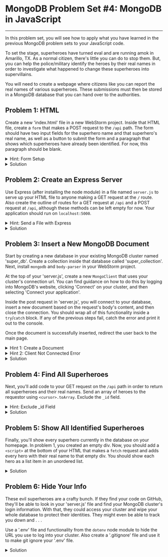 # MongoDB Problem Set #4: MongoDB in JavaScript

---
In this problem set, you will see how to apply what you have learned in the 
previous MongoDB problem sets to your JavaScript code.

To set the stage, superheroes have turned eval and are running amok in Amarillo, TX. 
As a normal citizen, there's little you can do to stop them. But, you can
help the police/military identify the heroes by their real names in order
to investigate what happened to change these superheroes into supervillains.

You will need to create a webpage where citizens like you can report the
real names of various superheroes. These submissions must then be
stored in a MongoDB database that you can hand over to the authorities.

## Problem 1: HTML
Create a new 'index.html' file in a new WebStorm project. Inside that
HTML file, create a `form` that makes a POST request to the `/api` path.
The form should have two input fields for the superhero name and that
superhero's real name, as well as a button to submit the form and a 
paragraph that shows which superheroes have already been identified.
For now, this paragraph should be blank.

<details>
<summary>Hint: Form Setup</summary>

The `<form>` tag has two important attributes you must specify, the HTTP
`method`, and the `action` (or the path to make the request at).

You will also need to specify the `name` attribute of each input.
</details>

<details>
<summary>Solution</summary>

The body of your HTML file should now look like this:
```
  <form method="post" action="/api">
    <input name="superName" placeholder="Superhero:">
    <input name="realName" placeholder="Real name:">
    <button>Submit</button>
    <div id="identifiedHeroes"></div>
  </form>
```
</details>

## Problem 2: Create an Express Server

Use Express (after installing the node module)
in a file named `server.js` to serve up your HTML
file to anyone making a GET
request at the `/` route. Also create the outline of routes
for a GET request at `/api` and a POST request at `/api`, although
these methods can be left empty for now. Your application
should run on `localhost:5000`.

<details>
<summary>Hint: Send a File with Express</summary>

In order to send a file using Express, you must specify
the exact path to that file. The `__dirname` environment
variable will help you get the path to the directory
the server file is running in. Then, you just need to 
add the file's name to the end of that path.
</details>

<details>
<summary>Solution</summary>

Your 'server.js' file should now look like this:
```
const express = require('express')
const app = express();

app.get('/', (req, res) => {
    res.sendFile( __dirname + '/index.html')
})

app.get('/api', (req, res) => {
    
})

app.post('/api', (req, res) => {
    
})

app.listen(5000)
```

### More Info

---

The code above creates an Express app that handles three different
requests. The first request might be a bit confusing. `res.sendFile`
sends a file to the client, but it needs the full path to the file
you want the server to send. Thus, you should use the 
`__dirname` environment variable to locate the current directory
and then use string concatenation to add `/index.html` to the end
of that file path.
</details>


## Problem 3: Insert a New MongoDB Document

Start by creating a new database in your existing MongoDB
cluster named 'super_db'. Create a collection inside that
database called 'super_collection'. Next, 
install `mongodb` and `body-parser` in your WebStorm project. 

At the top of your 'server.js', create a new `MongoClient`
that uses your cluster's connection url. 
You can find guidance on how to do this by logging into
MongoDB's website, clicking 'Connect' on your cluster, and then
selecting 'Connect your application'.

Inside the post request in 'server.js', you will connect to your
database, insert a new document based on the request's body's content,
and then close the connection. You should wrap all of this
functionality inside a `try`/`catch` block. If any of the previous steps
fail, catch the error and print it out to the console.

Once the document is successfully inserted, redirect the user
back to the main page.

<details>
<summary>Hint 1: Create a Document</summary>

Remember that documents are just objects. You can create them
in Javascript like this:
```
const newDoc = {
    field1: value1,
    field2: value2
}
```
</details>

<details>
<summary>Hint 2: Client Not Connected Error</summary>

You'll get an error if you try to insert a document before
you successfully connect to the database. You'll need
to use asynchronous JavaScript here.
</details>

<details>
<summary>Solution</summary>

Add the following code at the top of 'server.js':
```
const {MongoClient} = require('mongodb')
const bodyParser = require('body-parser')

const url = "mongodb+srv://CWilson1901:<your password goes here>@cluster0.guijn.mongodb.net/super_db?retryWrites=true&w=majority";
const client = new MongoClient(url)

app.use(bodyParser.urlencoded({extended: true}))
```
This code creates a new `MongoClient` that you will use to connect
to inside your response to a POST request. Remember that we use `body-parser`
to be able to access the contents of an HTTP request's body. We'll use the 
request's body in order to access the values given to the input fields
by the user.

This is the code for your POST response:
```
app.post('/api', (req, res) => {

    try {

        const newDoc = {
            superName: req.body.superName,
            normalName: req.body.realName
        }

        async function insert() {
            await client.connect()
            console.log('Connected to DB')

            await client.db("super_db").collection('super_collection').insertOne(newDoc)

            await client.close()
        }
        insert()

        res.redirect('/')

    } catch(err) {
        console.log(err)
    }
})
```
This code creates an object that will serve as a new document in the 
collection. Its fields are called `superName` and `normalName`, although you
can name your fields whatever you like as long as you stick to the same naming
convention throughout your collection. The values for these fields are the
values of the request body, accessed by the value of the `name` attribute
of the HTML input fields.



### More Info

---

It's always good practice to put your code that works with a database
inside a `try`/`catch` block. In case something goes wrong, you can redirect
the user to a different page or show an error message. In addition,
best practice involves closing the connection to the database as soon as
possible. Leaving connections open limits the number of users that can
access your database at once, and it places a higher load on your server.

You may wonder about the asynchronous function call used. Without it,
you will run into the following error: "MongoNotConnectedError: MongoClient 
must be connected to perform this operation". Without using asynchronous
JavaScript, the code for inserting a new document will be executed before
the application connects to the database.

Finally, we redirect the user back to the page they were on so they
get a seamless experience uploading their superhero name.
</details>

## Problem 4: Find All Superheroes
Next, you'll add code to your GET request on the `/api` path in order
to return all superheroes and their real names. Send an array of heroes 
to the requestor using `<cursor>.toArray`. Exclude the `_id` field.

<details>
<summary>Hint: Exclude _id Field</summary>

In order to exclude the `_id` field from your cursor, you must use
a projection. In order to do this within JavaScript code, use the 
`.project()` method. Remember that projections take in objects
with `1` meaning the field is included and `0` meaning the field is excluded.
</details>

<details>
<summary>Solution</summary>

Your app's response to a GET request at `/api` should look like this:
```
app.get('/api', (req, res) => {

    try {
        async function findAll() {
            await client.connect()
            const cursor = await client.db('super_db').collection('super_collection').find().project({_id : 0})
            const heroes = await cursor.toArray()

            res.send(heroes)
            
            await cursor.close()
            await client.close()
        }
        findAll()

    } catch(err) {
        console.log(err)
    }
})
```

### More Info

---

You'll notice that we use `cursor.close()` here. Keeping a cursor
open puts strain on your database and your application's memory, so it's best
to close them as quickly. However, notice that we send
the response before closing the cursor because we prioritize the 
response speed of our API over an extra, temporary load on the
app and database.

</details>

## Problem 5: Show All Identified Superheroes

Finally, you'll show every superhero currently in the database on your
homepage. In problem 1, you created an empty div. Now, you should
add a `<script>` at the bottom of your HTML that makes a `fetch` request
and adds every hero with their real name to that empty div. You should
show each hero as a list item in an unordered list.

<details>
<summary>Solution</summary>

Your script should look something like this:
```
<script>
        async function fetchHeroes() {
            const response = await fetch('/api')
            const data = await response.json()
            let inner = "<ul>"
            data.forEach( hero => {
                inner += `<li>Superhero: ${hero.superName}, Real name: ${hero.normalName}</li>`
            } )
            inner += "</ul>"
            document.getElementById('identifiedHeroes').innerHTML = inner
        }
        fetchHeroes()
    </script>
```
First, we make a fetch request and turn the response into JSON format.
Then, we create an empty string to store what will become the innerHTML 
attribute of the empty div. Next, we loop over all the heroes
and add their information to the string before changing the
`div`'s inner HTML

</details>


## Problem 6: Hide Your Info
These evil superheroes are a crafty bunch. If they find your 
code on GitHub, they'll be able to look in your 'server.js' file
and find your MongoDB cluster's login information. With that,
they could access your cluster and wipe your whole database to 
protect their identities.
They might even be able to track you down and . . .

Use a '.env' file and functionality from the `dotenv` node module
to hide the URL you use to log into your cluster. Also create a 
'.gitignore' file and use it to make git ignore your '.env' file.

<details>
<summary>Solution</summary>

Start by running `npm install dotenv`. Then,
create a file named '.env' at the root of your project. Inside
that file, you can create a new variable and call it whatever you
want. Its value should be equal to the entire connection string
you use to connect to your cluster. My '.env' file looks like this:
```
DB_CONNECTION=mongodb+srv://CWilson1901:<my password>@cluster0.guijn.mongodb.net/super_db?retryWrites=true&w=majority
```

Next, you can access this variable and use it to connect to your
`MongoClient` like this:
```
require('dotenv/config')

const url = process.env.DB_CONNECTION
const client = new MongoClient(url)
```

Finally, create a '.gitignore' file like usual and git-ignore your
'.env' file by typing this: 
```
.env
```
</details>